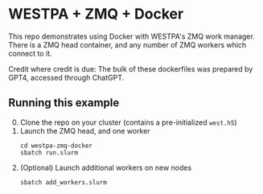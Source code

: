 # WESTPA + ZMQ + Docker

This repo demonstrates using Docker with WESTPA's ZMQ work manager.
There is a ZMQ head container, and any number of ZMQ workers which connect to it.

Credit where credit is due: The bulk of these dockerfiles was prepared by GPT4, accessed through ChatGPT.


## Running this example

0. Clone the repo on your cluster (contains a pre-initialized `west.h5`)
1. Launch the ZMQ head, and one worker
    ```
    cd westpa-zmq-docker
    sbatch run.slurm
    ```
2. (Optional) Launch additional workers on new nodes
    ```
    sbatch add_workers.slurm
    ```
